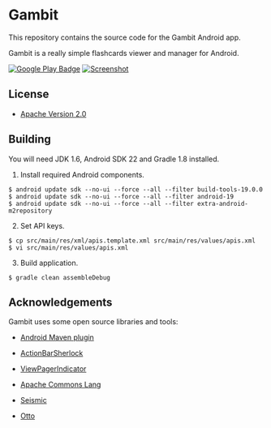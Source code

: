 # Gambit

This repository contains the source code for the Gambit Android app.

Gambit is a really simple flashcards viewer and manager for Android.

[![Google Play Badge][Google Play badge image]][Google Play link]
[![Screenshot][Screenshot image]][Google Play link]

## License

* [Apache Version 2.0][Apache license link]

## Building

You will need JDK 1.6, Android SDK 22 and Gradle 1.8 installed.

1. Install required Android components.

  ```
  $ android update sdk --no-ui --force --all --filter build-tools-19.0.0
  $ android update sdk --no-ui --force --all --filter android-19
  $ android update sdk --no-ui --force --all --filter extra-android-m2repository
  ```

2. Set API keys.

  ```
  $ cp src/main/res/xml/apis.template.xml src/main/res/values/apis.xml
  $ vi src/main/res/values/apis.xml
  ```

3. Build application.

  ```
  $ gradle clean assembleDebug
  ```

## Acknowledgements

Gambit uses some open source libraries and tools:

* [Android Maven plugin][Android Maven plugin link]
* [ActionBarSherlock][ActionBarSherlock link]
* [ViewPagerIndicator][ViewPagerIndicator link]
* [Apache Commons Lang][Apache Commons Lang link]
* [Seismic][Seismic link]
* [Otto][Otto link]


  [Google Play badge image]: http://www.android.com/images/brand/get_it_on_play_logo_large.png
  [Screenshot image]: http://img826.imageshack.us/img826/3525/nexusy.png

  [Google Play link]: https://play.google.com/store/apps/details?id=ru.ming13.gambit
  [Apache license link]: http://www.apache.org/licenses/LICENSE-2.0.html
  [Android Maven plugin link]: https://code.google.com/p/maven-android-plugin
  [ActionBarSherlock link]: http://actionbarsherlock.com
  [ViewPagerIndicator link]: http://viewpagerindicator.com
  [Apache Commons Lang link]: http://commons.apache.org/lang
  [Seismic link]: https://github.com/square/seismic
  [Otto link]: http://square.github.com/otto
